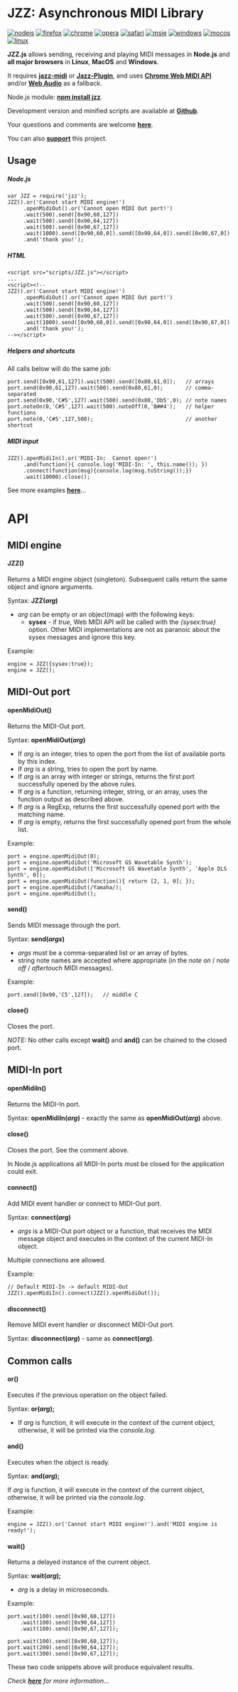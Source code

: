 # JZZ: Asynchronous MIDI Library

[![nodejs](http://jazz-soft.github.io/img/nodejs.jpg)](https://www.npmjs.com/package/jzz)
[![firefox](http://jazz-soft.github.io/img/firefox.jpg)](http://jazz-soft.net/download/Jazz-Plugin)
[![chrome](http://jazz-soft.github.io/img/chrome.jpg)](http://jazz-soft.net/download/Jazz-Plugin)
[![opera](http://jazz-soft.github.io/img/opera.jpg)](http://jazz-soft.net/download/Jazz-Plugin)
[![safari](http://jazz-soft.github.io/img/safari.jpg)](http://jazz-soft.net/download/Jazz-Plugin)
[![msie](http://jazz-soft.github.io/img/msie.jpg)](http://jazz-soft.net/download/Jazz-Plugin)
[![windows](http://jazz-soft.github.io/img/windows.jpg)](http://jazz-soft.net/download/Jazz-Plugin)
[![mocos](http://jazz-soft.github.io/img/macos.jpg)](http://jazz-soft.net/download/Jazz-Plugin)
[![linux](http://jazz-soft.github.io/img/linux.jpg)](http://jazz-soft.net/download/Jazz-Plugin)

**JZZ.js** allows sending, receiving and playing MIDI messages
in **Node.js** and **all major browsers**
in **Linux**, **MacOS** and **Windows**.

It requires [**jazz-midi**](https://www.npmjs.com/package/jazz-midi)
or [**Jazz-Plugin**](http://jazz-soft.net),
and uses [**Chrome Web MIDI API**](http://webaudio.github.io/web-midi-api)
and/or [**Web Audio**](https://github.com/jazz-soft/JZZ-modules)
as a fallback.

Node.js module: [**npm install jzz**](https://www.npmjs.com/package/jzz).

Development version and minified scripts are available at [**Github**](https://github.com/jazz-soft/JZZ).

Your questions and comments are welcome [**here**](http://jazz-soft.org).

You can also [**support**](http://jazz-soft.net/donate) this project.

## Usage

##### Node.js

    var JZZ = require('jzz');
    JZZ().or('Cannot start MIDI engine!')
         .openMidiOut().or('Cannot open MIDI Out port!')
         .wait(500).send([0x90,60,127])
         .wait(500).send([0x90,64,127])
         .wait(500).send([0x90,67,127])
         .wait(1000).send([0x90,60,0]).send([0x90,64,0]).send([0x90,67,0])
         .and('thank you!');

##### HTML

    <script src="scripts/JZZ.js"></script>
    ...
    <script><!--
    JZZ().or('Cannot start MIDI engine!')
         .openMidiOut().or('Cannot open MIDI Out port!')
         .wait(500).send([0x90,60,127])
         .wait(500).send([0x90,64,127])
         .wait(500).send([0x90,67,127])
         .wait(1000).send([0x90,60,0]).send([0x90,64,0]).send([0x90,67,0])
         .and('thank you!');
    --></script>

##### Helpers and shortcuts

All calls below will do the same job:

    port.send([0x90,61,127]).wait(500).send([0x80,61,0]);   // arrays
    port.send(0x90,61,127).wait(500).send(0x80,61,0);       // comma-separated
    port.send(0x90,'C#5',127).wait(500).send(0x80,'Db5',0); // note names
    port.noteOn(0,'C#5',127).wait(500).noteOff(0,'B##4');   // helper functions
    port.note(0,'C#5',127,500);                             // another shortcut

##### MIDI input

    JZZ().openMidiIn().or('MIDI-In:  Cannot open!')
         .and(function(){ console.log('MIDI-In: ', this.name()); })
         .connect(function(msg){console.log(msg.toString());})
         .wait(10000).close();

See more examples [**here**](http://jazz-soft.net/demo)...

# API

## MIDI engine

#### JZZ()
Returns a MIDI engine object (singleton).
Subsequent calls return the same object and ignore arguments.

Syntax: **JZZ(*arg*)**

- *arg* can be empty or an object(map) with the following keys:
  - **sysex** - if *true*, Web MIDI API will be called with the *{sysex:true}* option.
Other MIDI implementations are not as paranoic about the sysex messages and ignore this key.

Example:

    engine = JZZ({sysex:true});
    engine = JZZ();


## MIDI-Out port

#### openMidiOut()
Returns the MIDI-Out port.

Syntax: **openMidiOut(*arg*)**

- If *arg* is an integer, tries to open the port from the list of available ports by this index.
- If *arg* is a string, tries to open the port by name.
- If *arg* is an array with integer or strings, returns the first port successfully opened by the above rules.
- If *arg* is a function, returning integer, string, or an array, uses the function output as described above.
- If *arg* is a RegExp, returns the first successfully opened port with the matching name.
- If *arg* is empty, returns the first successfully opened port from the whole list.

Example:

    port = engine.openMidiOut(0);
    port = engine.openMidiOut('Microsoft GS Wavetable Synth');
    port = engine.openMidiOut(['Microsoft GS Wavetable Synth', 'Apple DLS Synth', 0]);
    port = engine.openMidiOut(function(){ return [2, 1, 0]; });
    port = engine.openMidiOut(/Yamaha/);
    port = engine.openMidiOut();

#### send()
Sends MIDI message through the port.

Syntax: **send(*args*)**

- *args* must be a comma-separated list or an array of bytes.
- string note names are accepted where appropriate (in the *note on* / *note off* / *aftertouch*
MIDI messages).

Example:

    port.send([0x90,'C5',127]);   // middle C

#### close()
Closes the port.

*NOTE:* No other calls except **wait()** and **and()** can be chained to the closed port.

## MIDI-In port

#### openMidiIn()
Returns the MIDI-In port.

Syntax: **openMidiIn(*arg*)** - exactly the same as **openMidiOut(*arg*)** above.

#### close()
Closes the port. See the comment above.

In Node.js applications all MIDI-In ports must be closed for the application could exit.

#### connect()
Add MIDI event handler or connect to MIDI-Out port.

Syntax: **connect(*arg*)**

- *args* is a MIDI-Out port object or a function, that receives the MIDI message object
and executes in the context of the current MIDI-In object.

Multiple connections are allowed.

Example:

    // Default MIDI-In -> default MIDI-Out
    JZZ().openMidiIn().connect(JZZ().openMidiOut());

#### disconnect()
Remove MIDI event handler or disconnect MIDI-Out port.

Syntax: **disconnect(*arg*)** - same as **connect(*arg*)**.

## Common calls

#### or()
Executes if the previous operation on the object failed.

Syntax: **or(*arg*);**

- If *arg* is function, it will execute in the context of the current object,
otherwise, it will be printed via the *console.log*.

#### and()
Executes when the object is ready.

Syntax: **and(*arg*);**

If *arg* is function, it will execute in the context of the current object,
otherwise, it will be printed via the *console.log*.

Example:

    engine = JZZ().or('Cannot start MIDI engine!').and('MIDI engine is ready!');


#### wait()
Returns a delayed instance of the current object.

Syntax: **wait(*arg*);**

- *arg* is a delay in microseconds.

Example:

    port.wait(100).send([0x90,60,127])
        .wait(100).send([0x90,64,127])
        .wait(100).send([0x90,67,127]);
     
    port.wait(100).send([0x90,60,127]);
    port.wait(200).send([0x90,64,127]);
    port.wait(300).send([0x90,67,127]);

These two code snippets above will produce equivalent results.

*Check [**here**](http://jazz-soft.net/doc/JZZ) for more information...*
